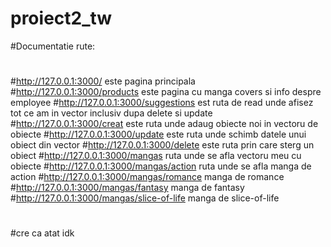 # proiect2_tw
#Documentatie rute:
#
#
#
#http://127.0.0.1:3000/ este pagina principala
#http://127.0.0.1:3000/products este pagina cu manga covers si info despre employee
#http://127.0.0.1:3000/suggestions est ruta de read unde afisez tot ce am in vector inclusiv dupa delete si update
#http://127.0.0.1:3000/creat este ruta unde adaug obiecte noi in vectoru de obiecte
#http://127.0.0.1:3000/update este ruta unde schimb datele unui obiect din vector
#http://127.0.0.1:3000/delete este ruta prin care sterg un obiect
#http://127.0.0.1:3000/mangas ruta unde se afla vectoru meu cu obiecte
#http://127.0.0.1:3000/mangas/action ruta unde se afla manga de action
#http://127.0.0.1:3000/mangas/romance manga de romance
#http://127.0.0.1:3000/mangas/fantasy manga de fantasy
#http://127.0.0.1:3000/mangas/slice-of-life manga de slice-of-life
#
#
#cre ca atat idk
